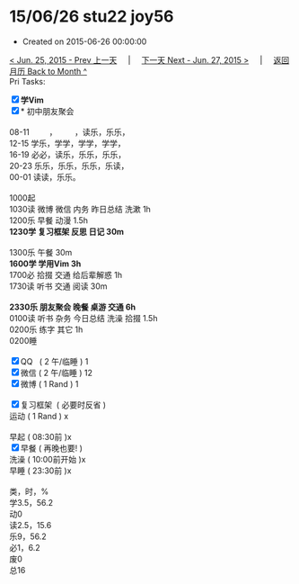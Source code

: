 # 15/06/26 stu22 joy56

- Created on 2015-06-26 00:00:00

[< Jun. 25, 2015 - Prev 上一天](/lifelogs/2015/06/d25.md) &nbsp; &nbsp; | &nbsp; &nbsp; [下一天 Next - Jun. 27, 2015 >](/lifelogs/2015/06/d27.md) &nbsp; &nbsp; |  &nbsp; &nbsp; [返回月历 Back to Month ^](/lifelogs/2015/06/index.md)
<br/>Pri Tasks:</strong></div><div><b><input type="checkbox" checked="true" />学Vim</b></div><div><input type="checkbox" checked="true" />* 初中朋友聚会<br/></div><div><br clear="none"/></div><div>08-11         ，        ，读乐，乐乐，</div><div>12-15 学乐，学学，学学，学学，</div><div>16-19 必必，读乐，乐乐，乐乐，</div><div>20-23 乐乐，乐乐，乐乐，乐读，</div><div>00-01 读读，乐乐。</div><div><br clear="none"/></div><div>1000起</div><div>1030读 微博 微信 内务 昨日总结 洗漱 1h</div><div>1200乐 早餐 动漫 1.5h</div><div><strong>1230学 复习框架 反思 日记 30m</strong></div><div><div><br clear="none"/></div></div><div>1300乐 午餐 30m</div><div><b>1600学 学用Vim 3h</b></div><div>1700必 拾掇 交通 给后辈解惑 1h</div><div>1730读 听书 交通 阅读 30m</div><div><br/></div><div><b>2330乐 朋友聚会 晚餐 桌游 交通 6h</b></div><div>0100读 听书 杂务 今日总结 洗澡 拾掇 1.5h</div><div>0200乐 练字 其它 1h</div><div>0200睡</div><div><br clear="none"/></div><div><input type="checkbox" checked="true" />QQ   ( 2 午/临睡 ) 1</div><div><input type="checkbox" checked="true" />微信 ( 2 午/临睡 ) 12</div><div><input type="checkbox" checked="true" />微博 ( 1 Rand ) 1</div><div><br/></div><div><div><input type="checkbox" checked="true" />复习框架  ( 必要时反省 ) </div></div><div><en-todo/>运动 ( 1 Rand ) x</div><div><br/></div><div><en-todo/>早起 ( 08:30前 )x</div><div><input type="checkbox" checked="true" />早餐 ( 再晚也要! )</div><div><en-todo/>洗澡 ( 10:00前开始 )x<br/></div><div><en-todo/>早睡 ( 23:30前 )x</div><div><br clear="none"/></div><div>类，时，%<br clear="none"/>学3.5，56.2</div><div>动0</div><div>读2.5，15.6</div><div>乐9，56.2<br clear="none"/>必1，6.2<br clear="none"/>废0<br clear="none"/>总16</div>
